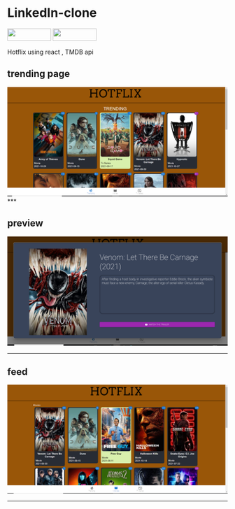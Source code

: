 # LinkedIn-clone

<p float="left">
  <img src="https://img.shields.io/badge/React-20232A?style=for-the-badge&logo=react&logoColor=61DAFB" height="28" width="100" />
<!--   <img src="https://img.shields.io/badge/Redux-593D88?style=for-the-badge&logo=redux&logoColor=white" height="28" width="100" /> -->
  <img src="https://img.shields.io/badge/JavaScript-F7DF1E?style=for-the-badge&logo=javascript&logoColor=black" height="28" width="100" />
 

Hotflix using react , TMDB api


## trending page
  <img src="ss/trending.png" >
***
  
   ## preview
<img src="ss/preview.png">

***
  
  
   ## feed 
<img src="ss/movie.png">

***


